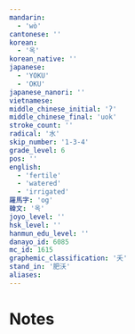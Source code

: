 ```yaml
---
mandarin:
  - 'wò'
cantonese: ''
korean:
  - '옥'
korean_native: ''
japanese:
  - 'YOKU'
  - 'OKU'
japanese_nanori: ''
vietnamese:
middle_chinese_initial: 'ʔ'
middle_chinese_final: 'uok'
stroke_count: ''
radical: '水'
skip_number: '1-3-4'
grade_level: 6
pos: ''
english:
  - 'fertile'
  - 'watered'
  - 'irrigated'
羅馬字: 'og'
韓文: '옥'
joyo_level: ''
hsk_level: ''
hanmun_edu_level: ''
danayo_id: 6085
mc_id: 1615
graphemic_classification: '夭'
stand_in: '肥沃'
aliases:
---
```


# Notes
